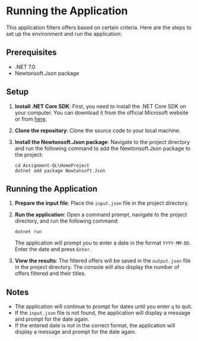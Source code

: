 # Running the Application

This application filters offers based on certain criteria. Here are the steps to set up the environment and run the application:

## Prerequisites

- .NET 7.0
- Newtonsoft.Json package

## Setup

1. **Install .NET Core SDK**: First, you need to install the .NET Core SDK on your computer. You can download it from the official Microsoft website or from [here](https://dotnet.microsoft.com/en-us/download/visual-studio-sdks).

2. **Clone the repository**: Clone the source code to your local machine.

3. **Install the Newtonsoft.Json package**: Navigate to the project directory and run the following command to add the Newtonsoft.Json package to the project:
    ```
    cd Assignment-QL\HomeProject
    dotnet add package Newtonsoft.Json
    ```

## Running the Application

1. **Prepare the input file**: Place the `input.json` file in the project directory.

2. **Run the application**: Open a command prompt, navigate to the project directory, and run the following command:
    ```
    dotnet run
    ```
    The application will prompt you to enter a date in the format `YYYY-MM-DD`. Enter the date and press `Enter`.

3. **View the results**: The filtered offers will be saved in the `output.json` file in the project directory. The console will also display the number of offers filtered and their titles.

## Notes

- The application will continue to prompt for dates until you enter `q` to quit.
- If the `input.json` file is not found, the application will display a message and prompt for the date again.
- If the entered date is not in the correct format, the application will display a message and prompt for the date again.
